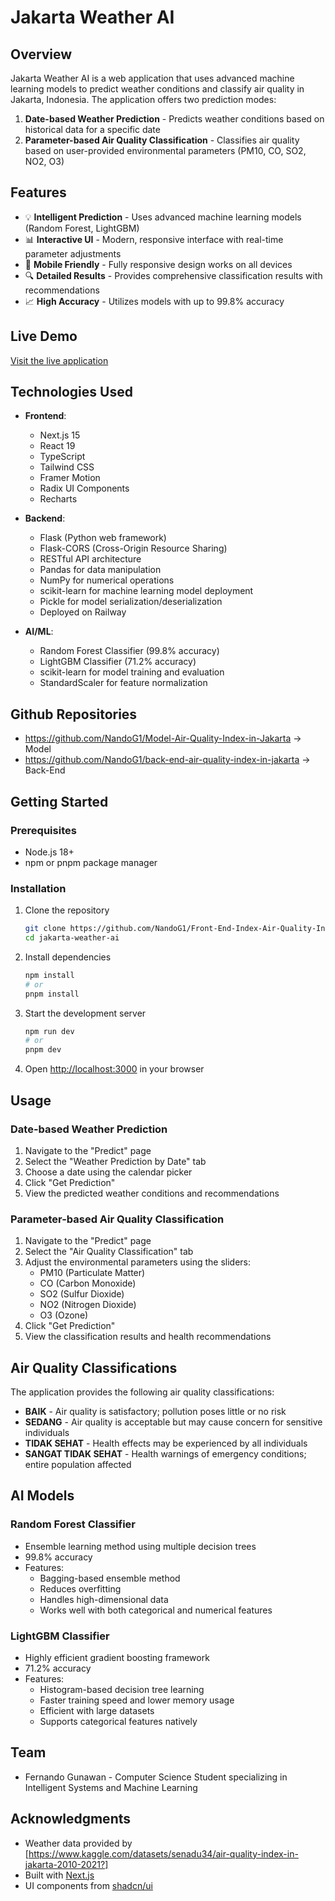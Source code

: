 # Jakarta Weather AI

## Overview

Jakarta Weather AI is a web application that uses advanced machine learning models to predict weather conditions and classify air quality in Jakarta, Indonesia. The application offers two prediction modes:

1. **Date-based Weather Prediction** - Predicts weather conditions based on historical data for a specific date
2. **Parameter-based Air Quality Classification** - Classifies air quality based on user-provided environmental parameters (PM10, CO, SO2, NO2, O3)

## Features

- 💡 **Intelligent Prediction** - Uses advanced machine learning models (Random Forest, LightGBM)
- 📊 **Interactive UI** - Modern, responsive interface with real-time parameter adjustments
- 📱 **Mobile Friendly** - Fully responsive design works on all devices
- 🔍 **Detailed Results** - Provides comprehensive classification results with recommendations
- 📈 **High Accuracy** - Utilizes models with up to 99.8% accuracy

## Live Demo

[Visit the live application](https://front-end-index-air-quality-in-jakarta.vercel.app/)

## Technologies Used

- **Frontend**:

  - Next.js 15
  - React 19
  - TypeScript
  - Tailwind CSS
  - Framer Motion
  - Radix UI Components
  - Recharts

- **Backend**:

  - Flask (Python web framework)
  - Flask-CORS (Cross-Origin Resource Sharing)
  - RESTful API architecture
  - Pandas for data manipulation
  - NumPy for numerical operations
  - scikit-learn for machine learning model deployment
  - Pickle for model serialization/deserialization
  - Deployed on Railway

- **AI/ML**:
  - Random Forest Classifier (99.8% accuracy)
  - LightGBM Classifier (71.2% accuracy)
  - scikit-learn for model training and evaluation
  - StandardScaler for feature normalization

## Github Repositories

- https://github.com/NandoG1/Model-Air-Quality-Index-in-Jakarta -> Model
- https://github.com/NandoG1/back-end-air-quality-index-in-jakarta -> Back-End

## Getting Started

### Prerequisites

- Node.js 18+
- npm or pnpm package manager

### Installation

1. Clone the repository

   ```bash
   git clone https://github.com/NandoG1/Front-End-Index-Air-Quality-In-Jakarta
   cd jakarta-weather-ai
   ```

2. Install dependencies

   ```bash
   npm install
   # or
   pnpm install
   ```

3. Start the development server

   ```bash
   npm run dev
   # or
   pnpm dev
   ```

4. Open [http://localhost:3000](http://localhost:3000) in your browser

## Usage

### Date-based Weather Prediction

1. Navigate to the "Predict" page
2. Select the "Weather Prediction by Date" tab
3. Choose a date using the calendar picker
4. Click "Get Prediction"
5. View the predicted weather conditions and recommendations

### Parameter-based Air Quality Classification

1. Navigate to the "Predict" page
2. Select the "Air Quality Classification" tab
3. Adjust the environmental parameters using the sliders:
   - PM10 (Particulate Matter)
   - CO (Carbon Monoxide)
   - SO2 (Sulfur Dioxide)
   - NO2 (Nitrogen Dioxide)
   - O3 (Ozone)
4. Click "Get Prediction"
5. View the classification results and health recommendations

## Air Quality Classifications

The application provides the following air quality classifications:

- **BAIK** - Air quality is satisfactory; pollution poses little or no risk
- **SEDANG** - Air quality is acceptable but may cause concern for sensitive individuals
- **TIDAK SEHAT** - Health effects may be experienced by all individuals
- **SANGAT TIDAK SEHAT** - Health warnings of emergency conditions; entire population affected

## AI Models

### Random Forest Classifier

- Ensemble learning method using multiple decision trees
- 99.8% accuracy
- Features:
  - Bagging-based ensemble method
  - Reduces overfitting
  - Handles high-dimensional data
  - Works well with both categorical and numerical features

### LightGBM Classifier

- Highly efficient gradient boosting framework
- 71.2% accuracy
- Features:
  - Histogram-based decision tree learning
  - Faster training speed and lower memory usage
  - Efficient with large datasets
  - Supports categorical features natively

## Team

- Fernando Gunawan - Computer Science Student specializing in Intelligent Systems and Machine Learning

## Acknowledgments

- Weather data provided by [https://www.kaggle.com/datasets/senadu34/air-quality-index-in-jakarta-2010-2021?]
- Built with [Next.js](https://nextjs.org/)
- UI components from [shadcn/ui](https://ui.shadcn.com/)
